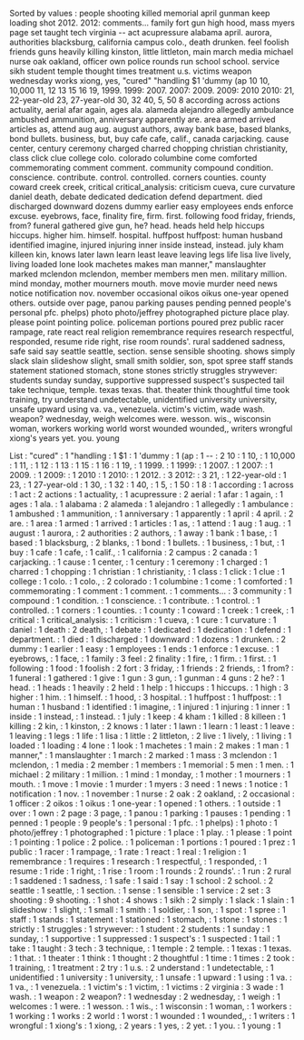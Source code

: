 Sorted by values :
people shooting killed memorial april gunman keep loading shot 2012. 2012: comments... family fort gun high hood, mass myers page set taught tech virginia -- act acupressure alabama april. aurora, authorities blacksburg, california campus colo., death drunken. feel foolish friends guns heavily killing kinston, little littleton, main march media michael nurse oak oakland, officer own police rounds run school school. service sikh student temple thought times treatment u.s. victims weapon wednesday works xiong, yes, "cured" "handling $1 'dummy (ap 10 10, 10,000 11, 12 13 15 16 19, 1999. 1999: 2007. 2007: 2009. 2009: 2010 2010: 21, 22-year-old 23, 27-year-old 30, 32 40, 5, 50 8 according across actions actuality, aerial afar again, ages ala. alameda alejandro allegedly ambulance ambushed ammunition, anniversary apparently are. area armed arrived articles as, attend aug aug. august authors, away bank base, based blanks, bond bullets. business, but, buy cafe cafe, calif., canada carjacking. cause center, century ceremony charged charred chopping christian christianity, class click clue college colo. colorado columbine come comforted commemorating comment comment. community compound condition. conscience. contribute. control. controlled. corners counties. county coward creek creek, critical critical_analysis: criticism cueva, cure curvature daniel death, debate dedicated dedication defend department. died discharged downward dozens dummy earlier easy employees ends enforce excuse. eyebrows, face, finality fire, firm. first. following food friday, friends, from? funeral gathered give gun, he? head. heads held help hiccups hiccups. higher him. himself. hospital. huffpost huffpost: human husband identified imagine, injured injuring inner inside instead, instead. july kham killeen kin, knows later lawn learn least leave leaving legs life lisa live lively, living loaded lone look machetes makes man manner," manslaughter marked mclendon mclendon, member members men men. military million. mind monday, mother mourners mouth. move movie murder need news notice notification nov. november occasional oikos oikus one-year opened others. outside over page, panou parking pauses pending penned people's personal pfc. phelps) photo photo/jeffrey photographed picture place play. please point pointing police. policeman portions poured prez public racer rampage, rate react real religion remembrance requires research respectful, responded, resume ride right, rise room rounds'. rural saddened sadness, safe said say seattle seattle, section. sense sensible shooting. shows simply slack slain slideshow slight, small smith soldier, son, spot spree staff stands statement stationed stomach, stone stones strictly struggles strywever: students sunday sunday, supportive suppressed suspect's suspected tail take technique, temple. texas texas. that. theater think thoughtful time took training, try understand undetectable, unidentified university university, unsafe upward using va. va., venezuela. victim's victim, wade wash. weapon? wednesday, weigh welcomes were. wesson. wis., wisconsin woman, workers working world worst wounded wounded,, writers wrongful xiong's years yet. you. young 

List :
"cured" : 1
"handling : 1
$1 : 1
'dummy : 1
(ap : 1
-- : 2
10 : 1
10, : 1
10,000 : 1
11, : 1
12 : 1
13 : 1
15 : 1
16 : 1
19, : 1
1999. : 1
1999: : 1
2007. : 1
2007: : 1
2009. : 1
2009: : 1
2010 : 1
2010: : 1
2012. : 3
2012: : 3
21, : 1
22-year-old : 1
23, : 1
27-year-old : 1
30, : 1
32 : 1
40, : 1
5, : 1
50 : 1
8 : 1
according : 1
across : 1
act : 2
actions : 1
actuality, : 1
acupressure : 2
aerial : 1
afar : 1
again, : 1
ages : 1
ala. : 1
alabama : 2
alameda : 1
alejandro : 1
allegedly : 1
ambulance : 1
ambushed : 1
ammunition, : 1
anniversary : 1
apparently : 1
april : 4
april. : 2
are. : 1
area : 1
armed : 1
arrived : 1
articles : 1
as, : 1
attend : 1
aug : 1
aug. : 1
august : 1
aurora, : 2
authorities : 2
authors, : 1
away : 1
bank : 1
base, : 1
based : 1
blacksburg, : 2
blanks, : 1
bond : 1
bullets. : 1
business, : 1
but, : 1
buy : 1
cafe : 1
cafe, : 1
calif., : 1
california : 2
campus : 2
canada : 1
carjacking. : 1
cause : 1
center, : 1
century : 1
ceremony : 1
charged : 1
charred : 1
chopping : 1
christian : 1
christianity, : 1
class : 1
click : 1
clue : 1
college : 1
colo. : 1
colo., : 2
colorado : 1
columbine : 1
come : 1
comforted : 1
commemorating : 1
comment : 1
comment. : 1
comments... : 3
community : 1
compound : 1
condition. : 1
conscience. : 1
contribute. : 1
control. : 1
controlled. : 1
corners : 1
counties. : 1
county : 1
coward : 1
creek : 1
creek, : 1
critical : 1
critical_analysis: : 1
criticism : 1
cueva, : 1
cure : 1
curvature : 1
daniel : 1
death : 2
death, : 1
debate : 1
dedicated : 1
dedication : 1
defend : 1
department. : 1
died : 1
discharged : 1
downward : 1
dozens : 1
drunken. : 2
dummy : 1
earlier : 1
easy : 1
employees : 1
ends : 1
enforce : 1
excuse. : 1
eyebrows, : 1
face, : 1
family : 3
feel : 2
finality : 1
fire, : 1
firm. : 1
first. : 1
following : 1
food : 1
foolish : 2
fort : 3
friday, : 1
friends : 2
friends, : 1
from? : 1
funeral : 1
gathered : 1
give : 1
gun : 3
gun, : 1
gunman : 4
guns : 2
he? : 1
head. : 1
heads : 1
heavily : 2
held : 1
help : 1
hiccups : 1
hiccups. : 1
high : 3
higher : 1
him. : 1
himself. : 1
hood, : 3
hospital. : 1
huffpost : 1
huffpost: : 1
human : 1
husband : 1
identified : 1
imagine, : 1
injured : 1
injuring : 1
inner : 1
inside : 1
instead, : 1
instead. : 1
july : 1
keep : 4
kham : 1
killed : 8
killeen : 1
killing : 2
kin, : 1
kinston, : 2
knows : 1
later : 1
lawn : 1
learn : 1
least : 1
leave : 1
leaving : 1
legs : 1
life : 1
lisa : 1
little : 2
littleton, : 2
live : 1
lively, : 1
living : 1
loaded : 1
loading : 4
lone : 1
look : 1
machetes : 1
main : 2
makes : 1
man : 1
manner," : 1
manslaughter : 1
march : 2
marked : 1
mass : 3
mclendon : 1
mclendon, : 1
media : 2
member : 1
members : 1
memorial : 5
men : 1
men. : 1
michael : 2
military : 1
million. : 1
mind : 1
monday, : 1
mother : 1
mourners : 1
mouth. : 1
move : 1
movie : 1
murder : 1
myers : 3
need : 1
news : 1
notice : 1
notification : 1
nov. : 1
november : 1
nurse : 2
oak : 2
oakland, : 2
occasional : 1
officer : 2
oikos : 1
oikus : 1
one-year : 1
opened : 1
others. : 1
outside : 1
over : 1
own : 2
page : 3
page, : 1
panou : 1
parking : 1
pauses : 1
pending : 1
penned : 1
people : 9
people's : 1
personal : 1
pfc. : 1
phelps) : 1
photo : 1
photo/jeffrey : 1
photographed : 1
picture : 1
place : 1
play. : 1
please : 1
point : 1
pointing : 1
police : 2
police. : 1
policeman : 1
portions : 1
poured : 1
prez : 1
public : 1
racer : 1
rampage, : 1
rate : 1
react : 1
real : 1
religion : 1
remembrance : 1
requires : 1
research : 1
respectful, : 1
responded, : 1
resume : 1
ride : 1
right, : 1
rise : 1
room : 1
rounds : 2
rounds'. : 1
run : 2
rural : 1
saddened : 1
sadness, : 1
safe : 1
said : 1
say : 1
school : 2
school. : 2
seattle : 1
seattle, : 1
section. : 1
sense : 1
sensible : 1
service : 2
set : 3
shooting : 9
shooting. : 1
shot : 4
shows : 1
sikh : 2
simply : 1
slack : 1
slain : 1
slideshow : 1
slight, : 1
small : 1
smith : 1
soldier, : 1
son, : 1
spot : 1
spree : 1
staff : 1
stands : 1
statement : 1
stationed : 1
stomach, : 1
stone : 1
stones : 1
strictly : 1
struggles : 1
strywever: : 1
student : 2
students : 1
sunday : 1
sunday, : 1
supportive : 1
suppressed : 1
suspect's : 1
suspected : 1
tail : 1
take : 1
taught : 3
tech : 3
technique, : 1
temple : 2
temple. : 1
texas : 1
texas. : 1
that. : 1
theater : 1
think : 1
thought : 2
thoughtful : 1
time : 1
times : 2
took : 1
training, : 1
treatment : 2
try : 1
u.s. : 2
understand : 1
undetectable, : 1
unidentified : 1
university : 1
university, : 1
unsafe : 1
upward : 1
using : 1
va. : 1
va., : 1
venezuela. : 1
victim's : 1
victim, : 1
victims : 2
virginia : 3
wade : 1
wash. : 1
weapon : 2
weapon? : 1
wednesday : 2
wednesday, : 1
weigh : 1
welcomes : 1
were. : 1
wesson. : 1
wis., : 1
wisconsin : 1
woman, : 1
workers : 1
working : 1
works : 2
world : 1
worst : 1
wounded : 1
wounded,, : 1
writers : 1
wrongful : 1
xiong's : 1
xiong, : 2
years : 1
yes, : 2
yet. : 1
you. : 1
young : 1
